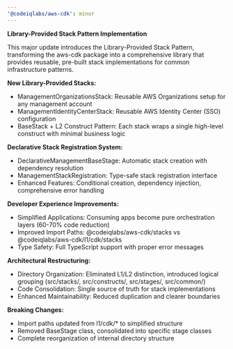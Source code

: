 ```yaml
---
'@codeiqlabs/aws-cdk': minor
---
```


**Library-Provided Stack Pattern Implementation**

This major update introduces the Library-Provided Stack Pattern, transforming the aws-cdk package
into a comprehensive library that provides reusable, pre-built stack implementations for common
infrastructure patterns.

**New Library-Provided Stacks:**

- ManagementOrganizationsStack: Reusable AWS Organizations setup for any management account
- ManagementIdentityCenterStack: Reusable AWS Identity Center (SSO) configuration
- BaseStack + L2 Construct Pattern: Each stack wraps a single high-level construct with minimal
  business logic

**Declarative Stack Registration System:**

- DeclarativeManagementBaseStage: Automatic stack creation with dependency resolution
- ManagementStackRegistration: Type-safe stack registration interface
- Enhanced Features: Conditional creation, dependency injection, comprehensive error handling

**Developer Experience Improvements:**

- Simplified Applications: Consuming apps become pure orchestration layers (60-70% code reduction)
- Improved Import Paths: @codeiqlabs/aws-cdk/stacks vs @codeiqlabs/aws-cdk/l1/cdk/stacks
- Type Safety: Full TypeScript support with proper error messages

**Architectural Restructuring:**

- Directory Organization: Eliminated L1/L2 distinction, introduced logical grouping (src/stacks/,
  src/constructs/, src/stages/, src/common/)
- Code Consolidation: Single source of truth for stack implementations
- Enhanced Maintainability: Reduced duplication and clearer boundaries

**Breaking Changes:**

- Import paths updated from l1/cdk/\* to simplified structure
- Removed BaseStage class, consolidated into specific stage classes
- Complete reorganization of internal directory structure
